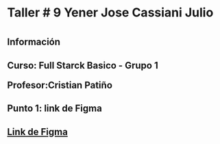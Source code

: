 <h1> Taller # 9 Yener Jose Cassiani Julio<h1>
<h2>Información<h2>
<p>Curso: Full Starck Basico - Grupo 1</P>
<P>Profesor:Cristian Patiño</p>
<h2> Punto 1: link de Figma<h2>
<a href ="https://www.figma.com/file/7Cx8VwOWd0axpmLWhKhc2N/Yener-Jose-Cassiani-%2FWireFrames?type=design&node-id=0%3A1&t=hDrot2Bc5Kwd7P7C-1" target= "-blank">Link de Figma</a>
